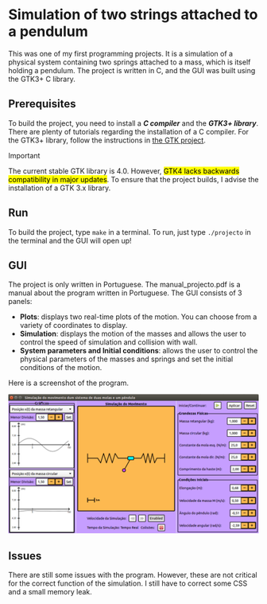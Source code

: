 # Simulation of two strings attached to a pendulum

This was one of my first programming projects. It is a simulation of a physical system containing two springs attached to a mass, which is itself holding a pendulum. The project is written in C, and the GUI was built using the GTK3+ C library.

## Prerequisites

To build the project, you need to install a ***C compiler*** and the ***GTK3+ library***. There are plenty of tutorials regarding the installation of a C compiler. For the GTK3+ library, follow the instructions in [the GTK project](https://www.gtk.org/docs/installations/).

> [!IMPORTANT]
> The current stable GTK library is 4.0. However, <mark>GTK4 lacks backwards compatibility in major updates</mark>. To ensure that the project builds, I advise the installation of a GTK 3.x library.

## Run

To build the project, type `make` in a terminal.
To run, just type `./projecto` in the terminal and the GUI will open up!

## GUI

The project is only written in Portuguese. The manual_projecto.pdf is a manual about the program written in Portuguese. The GUI consists of 3 panels:
 - **Plots**: displays two real-time plots of the motion. You can choose from a variety of
                    coordinates to display.
 - **Simulation**: displays the motion of the masses and allows the user to control the speed of simulation and collision with wall.
 - **System parameters and Initial conditions**: allows the user to control the physical parameters of the masses and springs and set the initial conditions of the motion.

Here is a screenshot of the program.

![Screenshot of simulation GUI](./physical_simulation.png)

## Issues

There are still some issues with the program. However, these are not critical for the correct function of the simulation. I still have to correct some CSS and a small memory leak.
